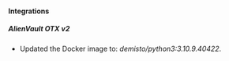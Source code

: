 #### Integrations
##### AlienVault OTX v2
- Updated the Docker image to: *demisto/python3:3.10.9.40422*.
